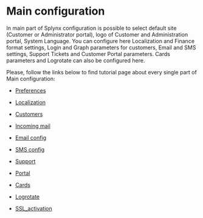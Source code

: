 Main configuration
==================

In main part of Splynx configuration is possible to select default site (Customer or Administrator portal), logo of Customer and Administration portal, System Language. You can configure here  Localization and Finance format settings, Login and Graph parameters for customers, Email and SMS settings, Support Tickets and Customer Portal parameters. Cards parameters and Logrotate can also be configured here.  

Please, follow the links below to find tutorial page about every single part of Main configuration:

* [Preferences](configuration/main_configuration/preferences/preferences.md)

* [Localization](configuration/main_configuration/localization/localization.md)

* [Customers](configuration/main_configuration/customers/customers.md)

* [Incoming mail](configuration/main_configuration/incoming_mail/incoming_mail.md)

* [Email config](configuration/main_configuration/email_config/email_config.md)

* [SMS config](configuration/main_configuration/sms_config/sms_config.md)

* [Support](configuration/main_configuration/support/support.md)

* [Portal](configuration/main_configuration/portal/portal.md)

* [Cards](configuration/main_configuration/cards/cards.md)

* [Logrotate](configuration/main_configuration/logrotate/logrotate.md)

* [SSL_activation](configuration/main_configuration/SSL_activation/SSL_activation.md)
